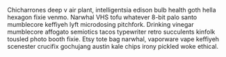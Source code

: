 Chicharrones deep v air plant, intelligentsia edison bulb health goth hella hexagon fixie venmo. Narwhal VHS tofu whatever 8-bit palo santo mumblecore keffiyeh lyft microdosing pitchfork. Drinking vinegar mumblecore affogato semiotics tacos typewriter retro succulents kinfolk tousled photo booth fixie. Etsy tote bag narwhal, vaporware vape keffiyeh scenester crucifix gochujang austin kale chips irony pickled woke ethical.